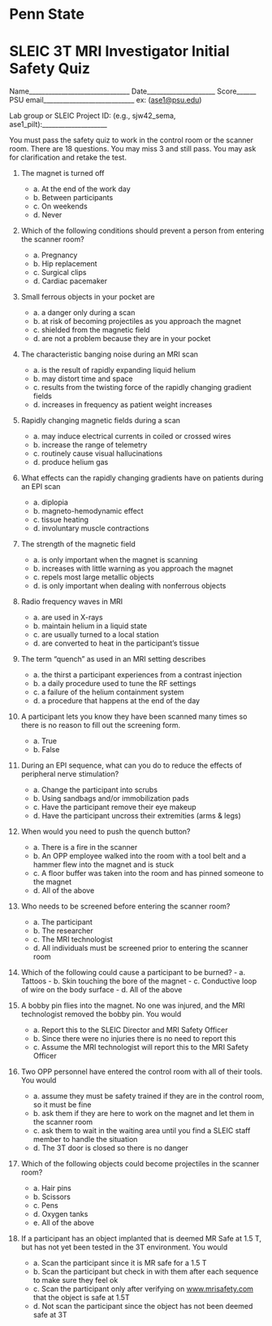 # Penn State 
# SLEIC 3T MRI Investigator Initial Safety Quiz

Name_______________________________    Date_____________________   Score______
PSU email____________________________    ex: (ase1@psu.edu)

Lab group or SLEIC Project ID: (e.g., sjw42_sema, ase1_pilt):____________________

You must pass the safety quiz to work in the control room or the scanner room. There are 18 questions. You may miss 3 and still pass. You may ask for clarification and retake the test.

1.	The magnet is turned off 
	- a. At the end of the work day
	- b. Between participants
	- c. On weekends 
	- d. Never

2. Which of the following conditions should prevent a person from entering the scanner room?
	- a. Pregnancy
	- b. Hip replacement
	- c. Surgical clips
	- d. Cardiac pacemaker

3. Small ferrous objects in your pocket are
	- a. a danger only during a scan
	- b. at risk of becoming projectiles as you approach the magnet
	- c. shielded from the magnetic field 
	- d. are not a problem because they are in your pocket

4. The characteristic banging noise during an MRI scan
	- a. is the result of rapidly expanding liquid helium
	- b. may distort time and space
	- c. results from the twisting force of the rapidly changing gradient fields
	- d. increases in frequency as patient weight increases

5. Rapidly changing magnetic fields during a scan
	- a. may induce electrical currents in coiled or crossed wires
	- b. increase the range of telemetry
	- c. routinely cause visual hallucinations
	- d. produce helium gas 

6. What effects can the rapidly changing gradients have on patients during an EPI scan
	- a. diplopia
	- b. magneto-hemodynamic effect
	- c. tissue heating
	- d. involuntary muscle contractions

7. The strength of the magnetic field 
	- a. is only important when the magnet is scanning
	- b. increases with little warning as you approach the magnet
	- c. repels most large metallic objects
	- d. is only important when dealing with nonferrous objects

8. Radio frequency waves in MRI
	- a. are used in X-rays
	- b. maintain helium in a liquid state
	- c. are usually turned to a local station
	- d. are converted to heat in the participant’s tissue

9. The term “quench” as used in an MRI setting describes
	- a. the thirst a participant experiences from a contrast injection
	- b. a daily procedure used to tune the RF settings 
	- c. a failure of the helium containment system 
	- d. a procedure that happens at the end of the day

10. A participant lets you know they have been scanned many times so there is no reason to fill out the screening form. 
	- a. True
	- b. False

11. During an EPI sequence, what can you do to reduce the effects of peripheral nerve stimulation?
	- a. Change the participant into scrubs
	- b. Using sandbags and/or immobilization pads
	- c. Have the participant remove their eye makeup
	- d. Have the participant uncross their extremities (arms & legs)

12. When would you need to push the quench button?
	- a. There is a fire in the scanner
	- b. An OPP employee walked into the room with a tool belt and a hammer flew into the magnet and is stuck
	- c. A floor buffer was taken into the room and has pinned someone to the magnet
	- d. All of the above

13. Who needs to be screened before entering the scanner room?
	- a. The participant
	- b. The researcher
	- c. The MRI technologist
	- d. All individuals must be screened prior to entering the scanner room 

14.  Which of the following could cause a participant to be burned?
	- a. Tattoos
	- b. Skin touching the bore of the magnet
	- c. Conductive loop of wire on the body surface
	- d. All of the above

15. A bobby pin flies into the magnet. No one was injured, and the MRI technologist removed the bobby pin.  You would
	- a. Report this to the SLEIC Director and MRI Safety Officer
	- b. Since there were no injuries there is no need to report this
	- c. Assume the MRI technologist will report this to the MRI Safety Officer

16. Two OPP personnel have entered the control room with all of their tools.  You would
	- a. assume they must be safety trained if they are in the control room, so it must be fine
	- b. ask them if they are here to work on the magnet and let them in the scanner room
	- c. ask them to wait in the waiting area until you find a SLEIC staff member to handle the situation 
	- d. The 3T door is closed so there is no danger

17. Which of the following objects could become projectiles in the scanner room?
	- a. Hair pins
	- b. Scissors
	- c. Pens
	- d. Oxygen tanks
	- e. All of the above

18. If a participant has an object implanted that is deemed MR Safe at 1.5 T, but has not yet been tested in the 3T environment. You would
	- a. Scan the participant since it is MR safe for a 1.5 T
	- b. Scan the participant but check in with them after each sequence to make sure they feel ok
	- c. Scan the participant only after verifying on www.mrisafety.com that the object is safe at 1.5T
	- d. Not scan the participant since the object has not been deemed safe at 3T